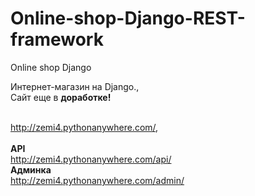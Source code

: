 # Online-shop-Django-REST-framework
Online shop Django

Интернет-магазин на Django.,<br>
Сайт еще в <b>доработке!</b>


<b></b>
<br>
http://zemi4.pythonanywhere.com/,
<br>
<br>
<b>API</b><br>
http://zemi4.pythonanywhere.com/api/<br>
<b>Админка</b><br>
http://zemi4.pythonanywhere.com/admin/
